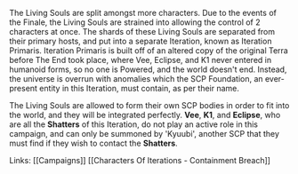 The Living Souls are split amongst more characters. Due to the events of the Finale, the Living Souls are strained into allowing the control of 2 characters at once. The shards of these Living Souls are separated from their primary hosts, and put into a separate Iteration, known as Iteration Primaris. Iteration Primaris is built off of an altered copy of the original Terra before The End took place, where Vee, Eclipse, and K1 never entered in humanoid forms, so no one is Powered, and the world doesn't end. Instead, the universe is overrun with anomalies which the SCP Foundation, an ever-present entity in this Iteration, must contain, as per their name.

The Living Souls are allowed to form their own SCP bodies in order to fit into the world, and they will be integrated perfectly. **Vee**, **K1**, and **Eclipse**, who are all the **Shatters** of this Iteration, do not play an active role in this campaign, and can only be summoned by 'Kyuubi', another SCP that they must find if they wish to contact the **Shatters**.

Links: [[Campaigns]] [[Characters Of Iterations - Containment Breach]]